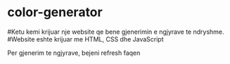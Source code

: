 # color-generator

#Ketu kemi krijuar nje website qe bene gjenerimin e ngjyrave te ndryshme.
#Website eshte krijuar me HTML, CSS dhe JavaScript

Per gjenerim te ngjyrave, bejeni refresh faqen
